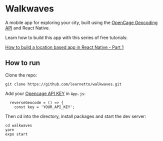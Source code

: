 # Walkwaves

A mobile app for exploring your city, built using the [OpenCage Geocoding API](https://opencagedata.com/) and React Native.

Learn how to build this app with this series of free tutorials:

[How to build a location based app in React Native - Part 1](https://learnetto.com/tutorials/how-to-build-a-location-based-app-in-react-native-part-1)

## How to run

Clone the repo:

`git clone https://github.com/learnetto/walkwaves.git`


Add your [Opencage API KEY](https://opencagedata.com/api) in `App.js`:

```
  reverseGeocode = () => {
    const key = 'YOUR_API_KEY';
```

Then cd into the directory, install packages and start the dev server:

```
cd walkwaves
yarn
expo start
```
